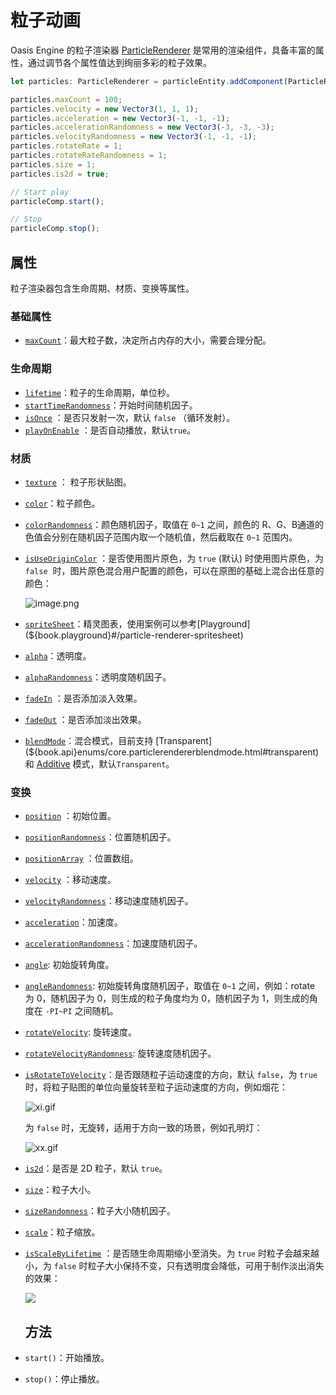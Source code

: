 # 粒子动画

Oasis Engine 的粒子渲染器 [ParticleRenderer](${book.api}classes/core.particlerenderer.html) 是常用的渲染组件，具备丰富的属性，通过调节各个属性值达到绚丽多彩的粒子效果。

```typescript
let particles: ParticleRenderer = particleEntity.addComponent(ParticleRenderer);

particles.maxCount = 100;
particles.velocity = new Vector3(1, 1, 1);
particles.acceleration = new Vector3(-1, -1, -1);
particles.accelerationRandomness = new Vector3(-3, -3, -3);
particles.velocityRandomness = new Vector3(-1, -1, -1);
particles.rotateRate = 1;
particles.rotateRateRandomness = 1;
particles.size = 1;
particles.is2d = true;

// Start play
particleComp.start();

// Stop
particleComp.stop();
```

## 属性

粒子渲染器包含生命周期、材质、变换等属性。

### 基础属性 
- [`maxCount`](${book.api}classes/core.particlerenderer.html#maxcount)：最大粒子数，决定所占内存的大小，需要合理分配。

### 生命周期
- [`lifetime`](${book.api}classes/core.particlerenderer.html#lifetime)：粒子的生命周期，单位秒。
- [`startTimeRandomness`](${book.api}classes/core.particlerenderer.html#starttimerandomness)：开始时间随机因子。
- [`isOnce`](${book.api}classes/core.particlerenderer.html#isonce) ：是否只发射一次，默认 `false` （循环发射）。
- [`playOnEnable`](${book.api}classes/core.particlerenderer.html#playonenable) ：是否自动播放，默认`true`。

### 材质
- [`texture`](${book.api}classes/core.particlerenderer.html#texture) ： 粒子形状贴图。
- [`color`](${book.api}classes/core.particlerenderer.html#color)：粒子颜色。
- [`colorRandomness`](${book.api}classes/core.particlerenderer.html#colorrandomness)：颜色随机因子，取值在 `0~1` 之间，颜色的 R、G、B通道的色值会分别在随机因子范围内取一个随机值，然后截取在 `0~1` 范围内。
- [`isUseOriginColor`](${book.api}classes/core.particlerenderer.html#isuseorigincolor) ：是否使用图片原色，为 `true` (默认) 时使用图片原色，为 `false`  时，图片原色混合用户配置的颜色，可以在原图的基础上混合出任意的颜色：

  ![image.png](https://gw.alipayobjects.com/mdn/rms_d27172/afts/img/A*3Md4RKo0YjsAAAAAAAAAAAAAARQnAQ)
- [`spriteSheet`](${book.api}classes/core.particlerenderer.html#spritesheet)：精灵图表，使用案例可以参考[Playground](${book.playground}#/particle-renderer-spritesheet)
- [`alpha`](${book.api}classes/core.particlerenderer.html#alpha)：透明度。
- [`alphaRandomness`](${book.api}classes/core.particlerenderer.html#alpharandomness)：透明度随机因子。
- [`fadeIn`](${book.api}classes/core.particlerenderer.html#isfadein) ：是否添加淡入效果。
- [`fadeOut`](${book.api}classes/core.particlerenderer.html#isfadeout) ：是否添加淡出效果。
- [`blendMode`](${book.api}classes/core.particlerenderer.html#blendmode)：混合模式，目前支持 [Transparent](${book.api}enums/core.particlerendererblendmode.html#transparent) 和 [Additive](${book.api}enums/core.particlerendererblendmode.html#additive) 模式，默认`Transparent`。

### 变换
- [`position`](${book.api}classes/core.particlerenderer.html#position) ：初始位置。
- [`positionRandomness`](${book.api}classes/core.particlerenderer.html#positionrandomness)：位置随机因子。
- [`positionArray`](${book.api}classes/core.particlerenderer.html#positionarray) ：位置数组。
- [`velocity`](${book.api}classes/core.particlerenderer.html#velocity) ：移动速度。
- [`velocityRandomness`](${book.api}classes/core.particlerenderer.html#velocityrandomness)：移动速度随机因子。
- [`acceleration`](${book.api}classes/core.particlerenderer.html#acceleration)：加速度。
- [`accelerationRandomness`](${book.api}core.particlerenderer.html#accelerationrandomness)：加速度随机因子。
- [`angle`](${book.api}classes/core.particlerenderer.html#angle): 初始旋转角度。
- [`angleRandomness`](${book.api}classes/core.particlerenderer.html#anglerandomness): 初始旋转角度随机因子，取值在 `0~1` 之间，例如：rotate 为 0，随机因子为 0，则生成的粒子角度均为 0，随机因子为 1，则生成的角度在 `-PI~PI` 之间随机。
- [`rotateVelocity`](${book.api}classes/core.particlerenderer.html#rotatevelocity): 旋转速度。
- [`rotateVelocityRandomness`](${book.api}classes/core.particlerenderer.html#rotatevelocityrandomness): 旋转速度随机因子。
- [`isRotateToVelocity`](${book.api}classes/core.particlerenderer.html#isrotatetovelocity)：是否跟随粒子运动速度的方向，默认 `false`，为 `true`  时，将粒子贴图的单位向量旋转至粒子运动速度的方向，例如烟花：

  ![xi.gif](https://gw.alipayobjects.com/mdn/rms_d27172/afts/img/A*elfKT7N16T0AAAAAAAAAAAAAARQnAQ)

  为 `false` 时，无旋转，适用于方向一致的场景，例如孔明灯：

  ![xx.gif](https://gw.alipayobjects.com/mdn/rms_d27172/afts/img/A*F5CqSrNuhUoAAAAAAAAAAAAAARQnAQ)

- [`is2d`](${book.api}classes/core.particlerenderer.html#is2d)：是否是 2D 粒子，默认 `true`。
- [`size`](${book.api}classes/core.particlerenderer.html#size)：粒子大小。
- [`sizeRandomness`](${book.api}classes/core.particlerenderer.html#sizerandomness)：粒子大小随机因子。
- [`scale`](${book.api}classes/core.particlerenderer.html#scale)：粒子缩放。
- [`isScaleByLifetime`](${book.api}classes/core.particlerenderer.html#isscalebylifetime) ：是否随生命周期缩小至消失。为 `true` 时粒子会越来越小，为 `false` 时粒子大小保持不变，只有透明度会降低，可用于制作淡出消失的效果：

  ![](https://gw.alipayobjects.com/mdn/rms_d27172/afts/img/A*BztcTq-Vp3AAAAAAAAAAAAAAARQnAQ)

  ## 方法
- `start()`：开始播放。
- `stop()`：停止播放。